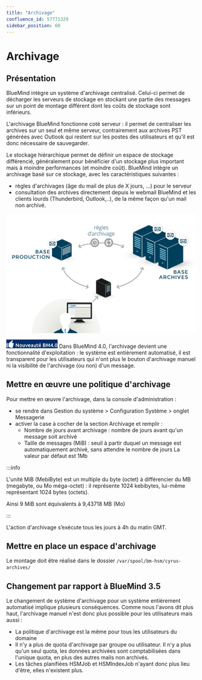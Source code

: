 ```yaml
---
title: "Archivage"
confluence_id: 57771329
sidebar_position: 60
---
```

# Archivage


## Présentation

BlueMind intègre un système d'archivage centralisé. Celui-ci permet de décharger les serveurs de stockage en stockant une partie des messages sur un point de montage différent dont les coûts de stockage sont inférieurs.

L'archivage BlueMind fonctionne coté serveur : il permet de centraliser les archives sur un seul et même serveur, contrairement aux archives PST générées avec Outlook qui restent sur les postes des utilisateurs et qu'il est donc nécessaire de sauvegarder.

Le stockage hiérarchique permet de définir un espace de stockage différencié, généralement pour bénéficier d'un stockage plus important mais à moindre performances (et moindre coût). BlueMind intègre un archivage basé sur ce stockage, avec les caractéristiques suivantes :

- règles d'archivages (âge du mail de plus de X jours, ...) pour le serveur
- consultation des archives directement depuis le webmail BlueMind et les clients lourds (Thunderbird, Outlook,..), de la même façon qu'un mail non archivé.


![](../../attachments/57771329/58592746.png)

![](../../attachments/57771329/58592744.png) Dans BlueMind 4.0, l'archivage devient une fonctionnalité d'exploitation : le système est entièrement automatisé, il est transparent pour les utilisateurs qui n'ont plus le bouton d'archivage manuel ni la visibilité de l'archivage (ou non) d'un message.

## Mettre en œuvre une politique d'archivage

Pour mettre en œuvre l'archivage, dans la console d'administration :

- se rendre dans Gestion du système > Configuration Système > onglet Messagerie
- activer la case à cocher de la section Archivage et remplir :
    - Nombre de jours avant archivage : nombre de jours avant qu'un message soit archivé
    - Taille de messages (MiB) : seuil à partir duquel un message est automatiquement archivé, sans attendre le nombre de jours
La valeur par défaut est 1Mb


:::info

L'unité MiB (MebiByte) est un multiple du byte (octet) à différencier du MB (megabyte, ou Mo méga-octet) : il représente 1024 kebibytes, lui-même représentant 1024 bytes (octets).

Ainsi 9 MiB sont équivalents à 9,43718 MB (Mo)

:::


L'action d'archivage s’exécute tous les jours à 4h du matin GMT.

## Mettre en place un espace d'archivage

Le montage doit être réalisé dans le dossier `/var/spool/bm-hsm/cyrus-archives/`

## Changement par rapport à BlueMind 3.5

Le changement de système d'archivage pour un système entièrement automatisé implique plusieurs conséquences. Comme nous l'avons dit plus haut, l'archivage manuel n'est donc plus possible pour les utilisateurs mais aussi :

- La politique d'archivage est la même pour tous les utilisateurs du domaine
- Il n'y a plus de quota d'archivage par groupe ou utilisateur. Il n'y a plus qu'un seul quota, les données archivées sont comptabilisées dans l'unique quota, en plus des autres mails non archivés.
- Les tâches planifiées HSMJob et HSMIndexJob n'ayant donc plus lieu d'être, elles n'existent plus.


